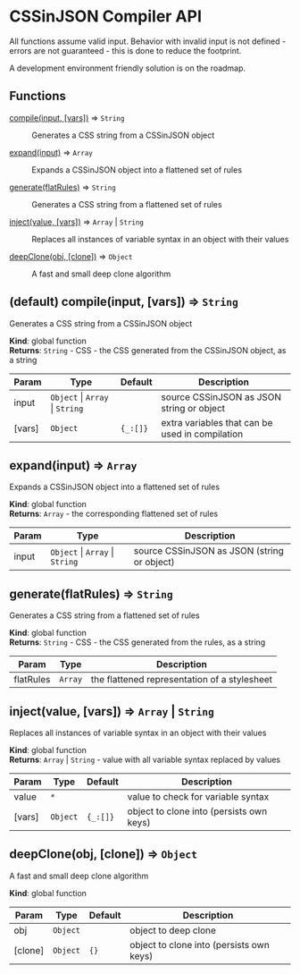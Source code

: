 # CSSinJSON Compiler API

All functions assume valid input. Behavior with invalid input is not defined -
errors are not guaranteed - this is done to reduce the footprint.

A development environment friendly solution is on the roadmap.

## Functions

<dl>
<dt><a href="#compile">compile(input, [vars])</a> ⇒ <code>String</code></dt>
<dd><p>Generates a CSS string from a CSSinJSON object</p>
</dd>
<dt><a href="#expand">expand(input)</a> ⇒ <code>Array</code></dt>
<dd><p>Expands a CSSinJSON object into a flattened set of rules</p>
</dd>
<dt><a href="#generate">generate(flatRules)</a> ⇒ <code>String</code></dt>
<dd><p>Generates a CSS string from a flattened set of rules</p>
</dd>
<dt><a href="#inject">inject(value, [vars])</a> ⇒ <code>Array</code> | <code>String</code></dt>
<dd><p>Replaces all instances of variable syntax in an object with their values</p>
</dd>
<dt><a href="#deepClone">deepClone(obj, [clone])</a> ⇒ <code>Object</code></dt>
<dd><p>A fast and small deep clone algorithm</p>
</dd>
</dl>

<a name="compile"></a>

## (default) compile(input, [vars]) ⇒ <code>String</code>
Generates a CSS string from a CSSinJSON object

**Kind**: global function  
**Returns**: <code>String</code> - CSS - the CSS generated from the CSSinJSON object, as a string  

| Param | Type | Default | Description |
| --- | --- | --- | --- |
| input | <code>Object</code> \| <code>Array</code> \| <code>String</code> |  | source CSSinJSON as JSON string or object |
| [vars] | <code>Object</code> | <code>{_:[]}</code> | extra variables that can be used in compilation |

<a name="expand"></a>

## expand(input) ⇒ <code>Array</code>
Expands a CSSinJSON object into a flattened set of rules

**Kind**: global function  
**Returns**: <code>Array</code> - the corresponding flattened set of rules  

| Param | Type | Description |
| --- | --- | --- |
| input | <code>Object</code> \| <code>Array</code> \| <code>String</code> | source CSSinJSON as JSON (string or object) |

<a name="generate"></a>

## generate(flatRules) ⇒ <code>String</code>
Generates a CSS string from a flattened set of rules

**Kind**: global function  
**Returns**: <code>String</code> - CSS - the CSS generated from the rules, as a string  

| Param | Type | Description |
| --- | --- | --- |
| flatRules | <code>Array</code> | the flattened representation of a stylesheet |

<a name="inject"></a>

## inject(value, [vars]) ⇒ <code>Array</code> \| <code>String</code>
Replaces all instances of variable syntax in an object with their values

**Kind**: global function  
**Returns**: <code>Array</code> \| <code>String</code> - value with all variable syntax replaced by values  

| Param | Type | Default | Description |
| --- | --- | --- | --- |
| value | <code>\*</code> |  | value to check for variable syntax |
| [vars] | <code>Object</code> | <code>{_:[]}</code> | object to clone into (persists own keys) |

<a name="deepClone"></a>

## deepClone(obj, [clone]) ⇒ <code>Object</code>
A fast and small deep clone algorithm

**Kind**: global function  

| Param | Type | Default | Description |
| --- | --- | --- | --- |
| obj | <code>Object</code> |  | object to deep clone |
| [clone] | <code>Object</code> | <code>{}</code> | object to clone into (persists own keys) |
